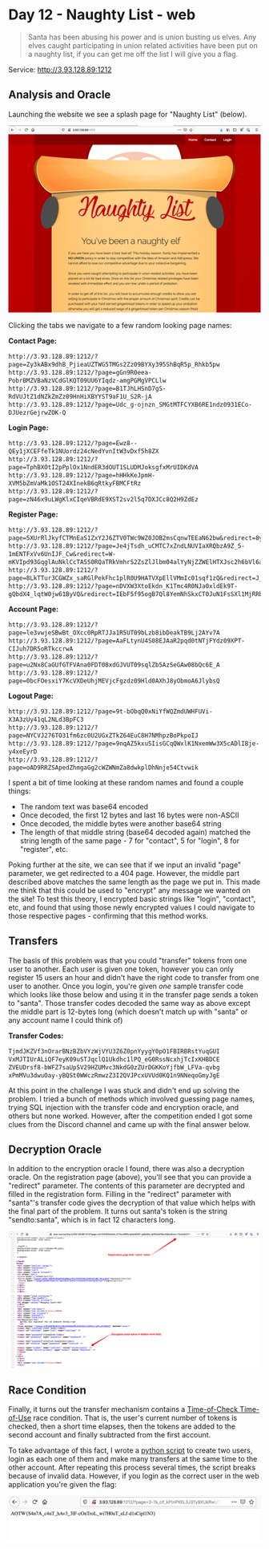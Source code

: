 # Day 12 - Naughty List - web

> Santa has been abusing his power and is union busting us elves. Any elves caught participating in union related activities have been put on a naughty list, if you can get me off the list I will give you a flag.

Service: http://3.93.128.89:1212

## Analysis and Oracle

Launching the website we see a splash page for "Naughty List" (below).

![Homepage](./images/day12_homepage.png)

Clicking the tabs we navigate to a few random looking page names:

**Contact Page:**
```
http://3.93.128.89:1212/?page=Zy3kABx9dhB_PjieaUZTWG5TMGs2Zz09BYXy395ShBqR5p_Rhkb5pw
http://3.93.128.89:1212/?page=gGn9R0eea-PobrBMZVBaNzVCdGlKQT09UU6YIqdz-amgPGMgVPCLlw
http://3.93.128.89:1212/?page=B1TJhLHSnD7gS-RdVUJtZ1dNZkZmZz09HnHiXBYYST9aF1U_S2R-jA
http://3.93.128.89:1212/?page=Udc_g-ojnzn_SMGtMTFCYXB6RE1ndz0931ECo-DJUezrGejrwZOK-Q
```

**Login Page:**
```
http://3.93.128.89:1212/?page=Ewz8--QEy1jXCEFfeTk1NUordz24cNedYvnItW3vDxf5h8ZX
http://3.93.128.89:1212/?page=TphBXOtI2pPplOx1NndER3dOUT1SLUDMJoksgfxMrUIDKdVA
http://3.93.128.89:1212/?page=hHHkKeJpmH-XVM5bZmVaMk1OST24XInekB6qRtkyFBMCFtRz
http://3.93.128.89:1212/?page=zN46x9uLWgKlxCIqeVBRdE9XST2sv2l5q7DXJCc8Q2H9ZdEz
```

**Register Page:**
```
http://3.93.128.89:1212/?page=5XUrRlJkyfCTMnEaS1ZxY2J6ZTV0TWc9WZ0JOB2msCqnwTEEaN62bw&redirect=8ybtbWBCDvBK9aKVb0hWY0ROWE1TWDJJejgrYityaFBjUmtISnZEVjZsblZFbVk2UXdSaS9lTStZZGVBbjYvN2FOZGR5cDVKeXRGbUszb0tVRkJiMkdnd1c3dyt3Rzc2cVJ3TThiUXRTaFAvN2wyUGg5MjDdxKnT6xmoJ86vcs0dc_mc
http://3.93.128.89:1212/?page=Je4jTsdh_uCMTC7xZndLNUVIaXRQbzA9Z_5-1mENTFxVv6UnIJF_Cw&redirect=W-mKVIpd93GqglAuNklCcTA5S0RQaTRkVmhrS2ZsZlJlbm04alYyNjZZWElHTXJsc2h6bVl6aVd5a3ZXTWhKSGpyT1dYT1NCK1dSVk9sOWEySGJpc3dVNEdUZEg4cFZnZUpROUlFZTBYTDM3RDJrbjRIRlJUmHFVuxI4293_2E3xrKiJ
http://3.93.128.89:1212/?page=8LkTTur3CGWZx_saRGlPekFhc1plR0U9HATVXpEllVMmIc01sqf1zQ&redirect=J_rm1FKCnGkyQJ28VVE0SDFUYmFBNUl0SGE1SitLb3piR0dxQndkOGtTNWwrRjcwblVUUnJnOERXYWJRVTg5eC96QzBsRjZWNzBtMGgxTEpweC9Yay9HZzB2OGIxa0NFN3M5OFR0MjN2aDc4RnFPTmd5Y2RaPbaZKWGEFkquKl5d2IVg
http://3.93.128.89:1212/?page=nDVXW3XtoEkdn_K1Tmc4R0NJa0xldEk9T-gQbdX4_lqtW0jw61ByVQ&redirect=IEbF5f95ogB7Ql8YemNhSkxCT0JuN1FsSXl1MjRRbTNRZFMveVd1YWgyeDdCeStJRGpsMkowbWtlWHovMzdzbEdpOXBHaFpHTlVabTlDeVJrWmRyTzJvVW51VytoQXlHTmFjVGoreld6UURCT2twYnRtUEpCWCNL_4ssm3JSnX9CiV_G
```

**Account Page:**
```
http://3.93.128.89:1212/?page=le3vwjeSBwBt_OXcc0RpRTJJa1R5UT09bLzb8ibDeakTB9Lj2AYv7A
http://3.93.128.89:1212/?page=AaFLtynU4S08EJAaR2pqd0tNTjFYdz09XPT-CIJuh7DR5oRTkccrwA
http://3.93.128.89:1212/?page=u2Nx8CaGUfGTFVAna0FDT08xdGJVUT09sqlZb5AzSeGAw08bQc6E_A
http://3.93.128.89:1212/?page=0bcFOesxiY7KcVXDeUhjMEVjcFgzdz09Hld0AXhJ8yObmoA6JlybsQ
```

**Logout Page:**
```
http://3.93.128.89:1212/?page=9t-bObqQ0xNiYfWQZmdUWHFUVi-X3A3zUy41qL2NLd3BpFC3
http://3.93.128.89:1212/?page=NYCVJ276TO31fm6zc0U2UGxZTkZ64EuC8H7NMhpzBoPkpoIJ
http://3.93.128.89:1212/?page=9nqAZ5kxuSIisGCqQWxlK1NxemWw3X5cADlIBje-y4xeEyrD
http://3.93.128.89:1212/?page=oAD9RRZSApedZhmgaGg2cWZWNmZa8dwkplDhNnje54Ctvwik
```

I spent a bit of time looking at these random names and found a couple things:

* The random text was base64 encoded
* Once decoded, the first 12 bytes and last 16 bytes were non-ASCII
* Once decoded, the middle bytes were another base64 string
* The length of that middle string (base64 decoded again) matched the string length of the same page - 7 for "contact", 5 for "login", 8 for "register", etc.

Poking further at the site, we can see that if we input an invalid "page" parameter, we get redirected to a 404 page. However, the middle part described above matches the same length as the page we put in. This made me think that this could be used to "encrypt" any message we wanted on the site! To test this theory, I encrypted basic strings like "login", "contact", etc, and found that using those newly encrypted values I could navigate to those respective pages - confirming that this method works.

## Transfers

The basis of this problem was that you could "transfer" tokens from one user to another. Each user is given one token, however you can only register 15 users an hour and didn't have the right code to transfer from one user to another. Once you login, you're given _one_ sample transfer code which looks like those below and using it in the transfer page sends a token to "santa". Those transfer codes decoded the same way as above except the middle part is 12-bytes long (which doesn't match up with "santa" or any account name I could think of)

**Transfer Codes:**
```
TjmdJKZVf3nOrarBNzBZbVYzWjVYU3Z6Z0pnYyygY0pO1FBIRBRstYuqGUI
VxMJTIUrALiQF7eyK09uSTJqclQ1Ukdhc1lPQ_eG0RssNcxhjTcIxKHBDCE
ZVEUDrsf8-bWFZ7saUpSV29HZUMvc3NkdG0zZUrDGKKoYjfbW_LFVa-qvbg
xPmMVu3dwuOay-yBQSt0WWczRmwzZ3I2QVJPcxUVUd0KQ1n9NNeqoGmyJgE
```

At this point in the challenge I was stuck and didn't end up solving the problem. I tried a bunch of methods which involved guessing page names, trying SQL injection with the transfer code and encryption oracle, and others but none worked. However, after the competition ended I got some clues from the Discord channel and came up with the final answer below.

## Decryption Oracle

In addition to the encryption oracle I found, there was also a decryption oracle. On the registration page (above), you'll see that you can provide a "redirect" parameter. The contents of this parameter are decrypted and filled in the registration form. Filling in the "redirect" parameter with "santa"'s transfer code gives the decryption of that value which helps with the final part of the problem. It turns out santa's token is the string "sendto:santa", which is in fact 12 characters long.

![decryption oracle](./images/day12_decryption_oracle.png)

## Race Condition

Finally, it turns out the transfer mechanism contains a [Time-of-Check Time-of-Use](https://cwe.mitre.org/data/definitions/367.html) race condition. That is, the user's current number of tokens is checked, then a short time elapses, then the tokens are added to the second account and finally subtracted from the first account.

To take advantage of this fact, I wrote a [python script](./solutions/day12_solver.py) to create two users, login as each one of them and make many transfers at the same time to the other account. After repeating this process several times, the script breaks because of invalid data. However, if you login as the correct user in the web application you're given the flag:

![flag](./images/day12_flag.png)

